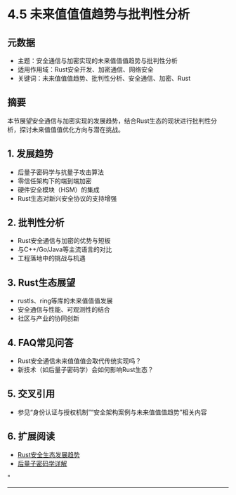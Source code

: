 ﻿# 4.5 未来值值值趋势与批判性分析

## 元数据

- 主题：安全通信与加密实现的未来值值值趋势与批判性分析
- 适用作用域：Rust安全开发、加密通信、网络安全
- 关键词：未来值值值趋势、批判性分析、安全通信、加密、Rust

## 摘要

本节展望安全通信与加密实现的发展趋势，结合Rust生态的现状进行批判性分析，探讨未来值值值优化方向与潜在挑战。

## 1. 发展趋势

- 后量子密码学与抗量子攻击算法
- 零信任架构下的端到端加密
- 硬件安全模块（HSM）的集成
- Rust生态对新兴安全协议的支持增强

## 2. 批判性分析

- Rust安全通信与加密的优势与短板
- 与C++/Go/Java等主流语言的对比
- 工程落地中的挑战与机遇

## 3. Rust生态展望

- rustls、ring等库的未来值值值发展
- 安全通信与性能、可观测性的结合
- 社区与产业的协同创新

## 4. FAQ常见问答

- Rust安全通信未来值值值会取代传统实现吗？
- 新技术（如后量子密码学）会如何影响Rust生态？

## 5. 交叉引用

- 参见“身份认证与授权机制”“安全架构案例与未来值值值趋势”相关内容

## 6. 扩展阅读

- [Rust安全生态发展趋势](https://github.com/rust-lang/awesome-rust#security)
- [后量子密码学详解](https://www.nist.gov/pqc)

"

---
